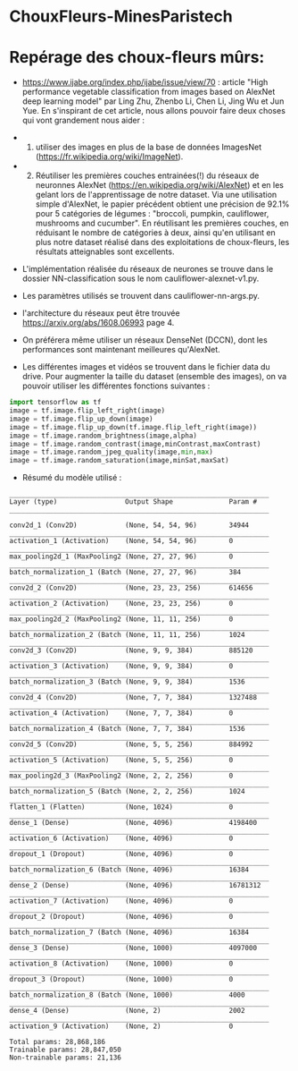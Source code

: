 # ChouxFleurs-MinesParistech

# Repérage des choux-fleurs mûrs: 

- https://www.ijabe.org/index.php/ijabe/issue/view/70 : article "High performance vegetable classification from images based on AlexNet deep learning model" par Ling Zhu,	Zhenbo Li,	Chen Li,	Jing Wu et Jun Yue. En s'inspirant de cet article, nous allons pouvoir faire deux choses qui vont grandement nous aider : 
- 1. utiliser des images en plus de la base de données ImagesNet (https://fr.wikipedia.org/wiki/ImageNet). 
- 2. Réutiliser les premières couches entrainées(!) du réseaux de neuronnes AlexNet (https://en.wikipedia.org/wiki/AlexNet) et en les gelant lors de l'apprentissage de notre dataset. Via une utilisation simple d'AlexNet, le papier précédent obtient une précision de 92.1% pour 5 catégories de légumes : "broccoli, pumpkin, cauliflower, mushrooms and cucumber". En réutilisant les premières couches, en réduisant le nombre de catégories à deux, ainsi qu'en utilisant en plus notre dataset réalisé dans des exploitations de choux-fleurs, les résultats atteignables sont excellents. 

- L'implémentation réalisée du réseaux de neurones se trouve dans le dossier NN-classification sous le nom cauliflower-alexnet-v1.py.
- Les paramètres utilisés se trouvent dans cauliflower-nn-args.py.
- l'architecture du réseaux peut être trouvée https://arxiv.org/abs/1608.06993 page 4.
- On préférera même utiliser un réseaux DenseNet (DCCN), dont les performances sont maintenant meilleures qu'AlexNet. 
 
- Les différentes images et vidéos se trouvent dans le fichier data du drive. Pour augmenter la taille du dataset (ensemble des images), on va pouvoir utiliser les différentes fonctions suivantes : 

```python
import tensorflow as tf 
image = tf.image.flip_left_right(image)
image = tf.image.flip_up_down(image)
image = tf.image.flip_up_down(tf.image.flip_left_right(image))
image = tf.image.random_brightness(image,alpha)
image = tf.image.random_contrast(image,minContrast,maxContrast)
image = tf.image.random_jpeg_quality(image,min,max)
image = tf.image.random_saturation(image,minSat,maxSat)
``` 

- Résumé du modèle utilisé : 
``` 
_________________________________________________________________
Layer (type)                 Output Shape              Param #   
_________________________________________________________________

conv2d_1 (Conv2D)            (None, 54, 54, 96)        34944     
_________________________________________________________________
activation_1 (Activation)    (None, 54, 54, 96)        0         
_________________________________________________________________
max_pooling2d_1 (MaxPooling2 (None, 27, 27, 96)        0         
_________________________________________________________________
batch_normalization_1 (Batch (None, 27, 27, 96)        384       
_________________________________________________________________
conv2d_2 (Conv2D)            (None, 23, 23, 256)       614656    
_________________________________________________________________
activation_2 (Activation)    (None, 23, 23, 256)       0         
_________________________________________________________________
max_pooling2d_2 (MaxPooling2 (None, 11, 11, 256)       0         
_________________________________________________________________
batch_normalization_2 (Batch (None, 11, 11, 256)       1024      
_________________________________________________________________
conv2d_3 (Conv2D)            (None, 9, 9, 384)         885120    
_________________________________________________________________
activation_3 (Activation)    (None, 9, 9, 384)         0         
_________________________________________________________________
batch_normalization_3 (Batch (None, 9, 9, 384)         1536      
_________________________________________________________________
conv2d_4 (Conv2D)            (None, 7, 7, 384)         1327488   
_________________________________________________________________
activation_4 (Activation)    (None, 7, 7, 384)         0         
_________________________________________________________________
batch_normalization_4 (Batch (None, 7, 7, 384)         1536      
_________________________________________________________________
conv2d_5 (Conv2D)            (None, 5, 5, 256)         884992    
_________________________________________________________________
activation_5 (Activation)    (None, 5, 5, 256)         0         
_________________________________________________________________
max_pooling2d_3 (MaxPooling2 (None, 2, 2, 256)         0         
_________________________________________________________________
batch_normalization_5 (Batch (None, 2, 2, 256)         1024      
_________________________________________________________________
flatten_1 (Flatten)          (None, 1024)              0         
_________________________________________________________________
dense_1 (Dense)              (None, 4096)              4198400   
_________________________________________________________________
activation_6 (Activation)    (None, 4096)              0         
_________________________________________________________________
dropout_1 (Dropout)          (None, 4096)              0         
_________________________________________________________________
batch_normalization_6 (Batch (None, 4096)              16384     
_________________________________________________________________
dense_2 (Dense)              (None, 4096)              16781312  
_________________________________________________________________
activation_7 (Activation)    (None, 4096)              0         
_________________________________________________________________
dropout_2 (Dropout)          (None, 4096)              0         
_________________________________________________________________
batch_normalization_7 (Batch (None, 4096)              16384     
_________________________________________________________________
dense_3 (Dense)              (None, 1000)              4097000   
_________________________________________________________________
activation_8 (Activation)    (None, 1000)              0         
_________________________________________________________________
dropout_3 (Dropout)          (None, 1000)              0         
_________________________________________________________________
batch_normalization_8 (Batch (None, 1000)              4000      
_________________________________________________________________
dense_4 (Dense)              (None, 2)                 2002      
_________________________________________________________________
activation_9 (Activation)    (None, 2)                 0     

Total params: 28,868,186
Trainable params: 28,847,050
Non-trainable params: 21,136
``` 
